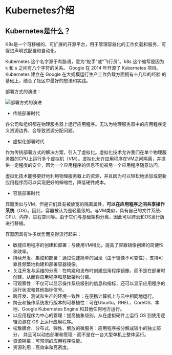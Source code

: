 # Kubernetes介绍

## Kubernetes是什么？

K8s是一个可移植的、可扩展的开源平台，用于管理容器化的工作负载和服务，可促进声明式配置和自动化。

Kubernetes 这个名字源于希腊语，意为“舵手”或“飞行员”。k8s 这个缩写是因为 k 和 s 之间有八个字符的关系。 Google 在 2014 年开源了 Kubernetes 项目。Kubernetes 建立在 Google 在大规模运行生产工作负载方面拥有十几年的经验 的基础上，结合了社区中最好的想法和实践。

部署方式的演进：

![部署方式的演进](https://d33wubrfki0l68.cloudfront.net/26a177ede4d7b032362289c6fccd448fc4a91174/eb693/images/docs/container_evolution.svg '程序部署方式演进')

- 传统部署时代

各公司和组织都在物理服务器上运行应用程序。无法为物理服务器中的应用程序定义资源边界，会导致资源分配问题。

- 虚拟化部署时代

作为传统部署方式的解决方案，引入了虚拟化。虚拟化技术允许我们在单个物理服务器的CPU上运行多个虚拟机（VM）。虚拟化允许应用程序在VM之间隔离，并提供一定程度的安全，因为一个应用程序的信息不能被另一个应用程序随意访问。

虚拟化技术能够更好地利用物理服务器上的资源，并且因为可以轻松地添加或更新应用程序而可以实现更好的伸缩性，降低硬件成本。

- 容器部署时代

容器类似与VM，但是它们具有被放宽的隔离属性，**可以在应用程序之间共享操作系统**（OS）。因此，容器被认为是轻量级的。与VM类似，具有自己的文件系统、CPU、内存、进程空间等。由于它们与基础架构分离，因此可以跨云和OS发行版进行移植。

容器因具有许多优势而变得流行起来：

- 敏捷应用程序的创建和部署：与使用VM相比，提高了容器镜像创建的简便性和效率。
- 持续开发、集成和部署：通过快速简单的回滚（由于镜像不可变性），支持可靠且频繁地构建和部署容器镜像。
- 关注开发与运维的分离：在构建和发布时创建应用程序镜像，而不是在部署时创建。从而将应用程序和基础架构分离。
- 可观察性：不仅可以显示操作系统级别的信息和指标，还可以显示应用程序的运行状况和其他指标信号。
- 跨开发、测试和生产的环境一致性：在便携计算机上与云中相同地运行。
- 跨云和操作系统发行版本的可移植性：可在Ubuntu。RHEL、CoreOS、本地、Google Kubernetes Engine 和其他任何地方运行。
- 以应用程序为中心的管理：提高抽象级别，从在虚拟硬件上运行 OS 到使用逻辑资源在 OS 上运行应用程序。
- 松散耦合、分布式、弹性、解放的微服务：应用程序被分解成较小的独立部分， 并且可以动态部署和管理 - 而不是在一台大型单机上整体运行。
- 资源隔离：可预测的应用程序性能。
- 资源利用：高效率和高密度。
